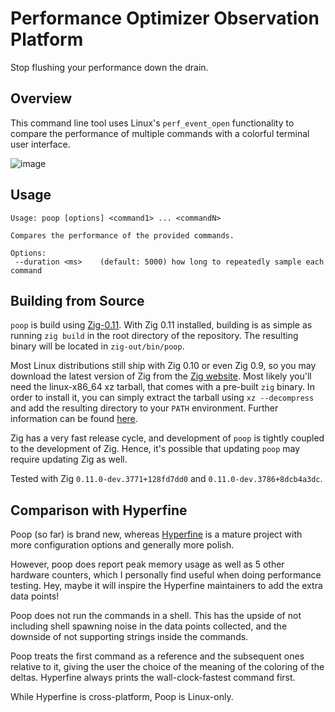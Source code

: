 # Performance Optimizer Observation Platform

Stop flushing your performance down the drain.

## Overview

This command line tool uses Linux's `perf_event_open` functionality to compare the performance of multiple commands
with a colorful terminal user interface.

![image](https://github.com/andrewrk/poop/assets/106511/6fc9d22b-f95b-46ce-8dc5-d5cecc77c226)

## Usage

```
Usage: poop [options] <command1> ... <commandN>

Compares the performance of the provided commands.

Options:
 --duration <ms>    (default: 5000) how long to repeatedly sample each command

```

## Building from Source
`poop` is build using [Zig-0.11](https://ziglang.org/). With Zig 0.11 installed,
building is as simple as running `zig build` in the root directory of the
repository. The resulting binary will be located in `zig-out/bin/poop`.

Most Linux distributions
still ship with Zig 0.10 or even Zig 0.9, so you may download the latest version of
Zig from the [Zig website](https://ziglang.org/download/). Most likely you'll
need the linux-x86_64 xz tarball, that comes with a pre-built
`zig` binary. In order to install it, you can simply extract the tarball using
`xz --decompress` and add the resulting directory to your `PATH` environment.
Further information can be found [here](https://ziglang.org/learn/getting-started/#direct-download).

Zig has a very fast release cycle, and development of `poop` is tightly coupled
to the development of Zig. Hence, it's possible that updating `poop` may require
updating Zig as well. 

Tested with Zig `0.11.0-dev.3771+128fd7dd0` and
`0.11.0-dev.3786+8dcb4a3dc`.

## Comparison with Hyperfine

Poop (so far) is brand new, whereas
[Hyperfine](https://github.com/sharkdp/hyperfine) is a mature project with more
configuration options and generally more polish.

However, poop does report peak memory usage as well as 5 other hardware
counters, which I personally find useful when doing performance testing. Hey,
maybe it will inspire the Hyperfine maintainers to add the extra data points!

Poop does not run the commands in a shell. This has the upside of not
including shell spawning noise in the data points collected, and the downside
of not supporting strings inside the commands.

Poop treats the first command as a reference and the subsequent ones
relative to it, giving the user the choice of the meaning of the coloring of
the deltas. Hyperfine always prints the wall-clock-fastest command first.

While Hyperfine is cross-platform, Poop is Linux-only.
